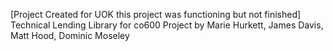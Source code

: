 [Project Created for UOK this project was functioning but not finished]
Technical Lending Library for co600 Project
by 
Marie Hurkett, 
James Davis,
Matt Hood,
Dominic Moseley
